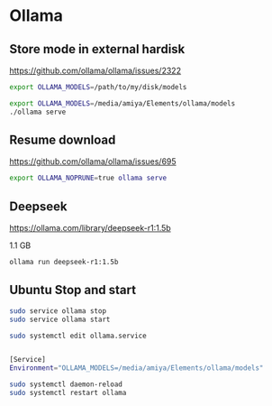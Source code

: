 # Ollama

## Store mode in external hardisk

<https://github.com/ollama/ollama/issues/2322>

```bash
export OLLAMA_MODELS=/path/to/my/disk/models

export OLLAMA_MODELS=/media/amiya/Elements/ollama/models
./ollama serve
```


## Resume download

<https://github.com/ollama/ollama/issues/695>

```bash
export OLLAMA_NOPRUNE=true ollama serve
```

## Deepseek

<https://ollama.com/library/deepseek-r1:1.5b>

1.1 GB


```bash
ollama run deepseek-r1:1.5b
```

## Ubuntu Stop and start
```bash
sudo service ollama stop
sudo service ollama start
```


```bash
sudo systemctl edit ollama.service


[Service]
Environment="OLLAMA_MODELS=/media/amiya/Elements/ollama/models"

sudo systemctl daemon-reload
sudo systemctl restart ollama

```

